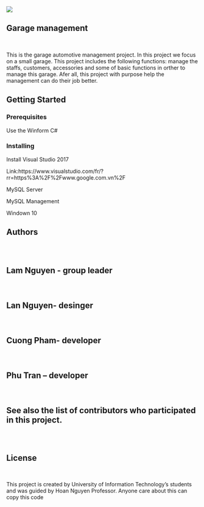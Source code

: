 <html>
<img src="https://drive.google.com/drive/folders/1CpdBbSU4DDJN1U7sxz8iKR_5q6UagnTM">
<h2>Garage management</h2><br>
<p>This is the garage automotive management project. In this project we focus on a small garage. This project includes the following functions: manage the staffs, customers, accessories and some of basic functions in orther to manage this garage. Afer all, this project with purpose help the management can do their job better.</p>

<h2>Getting Started</h2>
<h3>Prerequisites</h3>
<p>Use the Winform C#</p>
<h3>Installing</h3>
<p>Install Visual Studio 2017</p>
<p>Link:https://www.visualstudio.com/fr/?rr=https%3A%2F%2Fwww.google.com.vn%2F</p>
<p>MySQL Server</p>
<p>MySQL Management</p>
<p>Windown 10 </p>
<h2>Authors<h2>
<br/>
<p>Lam Nguyen - group leader</p>
<br>
<p>Lan Nguyen- desinger</p>
<br/>
<p>Cuong Pham- developer</p>
<br/>
<p>Phu Tran – developer</p>
<br/>

<p>See also the list of contributors who participated in this project.</p>
<br/>
<h2>License</h2>
<br/>
<p>This project is created by University of Information Technology’s students and was guided by Hoan Nguyen Professor. Anyone care about this can copy this code</p>
</html>

